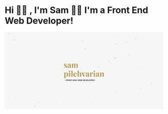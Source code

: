 # Hi 👋🏻 , I'm Sam 🧔🏻 I'm a Front End Web Developer!

![](https://github.com/mantonionip/mantonionip/blob/main/banner.png)
